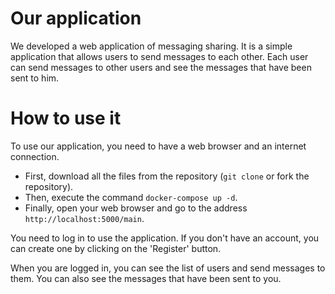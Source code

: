 # Our application

We developed a web application of messaging sharing. It is a simple application that allows users to send messages to each other. Each user can send messages to other users and see the messages that have been sent to him.

# How to use it

To use our application, you need to have a web browser and an internet connection.

* First, download all the files from the repository (`git clone` or fork the repository).
* Then, execute the command `docker-compose up -d`.
* Finally, open your web browser and go to the address `http://localhost:5000/main`.

You need to log in to use the application. If you don't have an account, you can create one by clicking on the 'Register' button.

When you are logged in, you can see the list of users and send messages to them. You can also see the messages that have been sent to you.